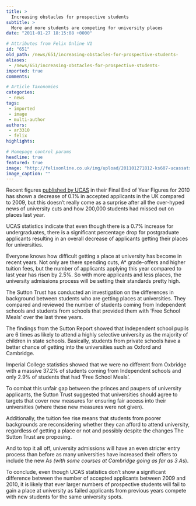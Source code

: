 ```yaml
---
title: >
  Increasing obstacles for prospective students
subtitle: >
  More and more students are competing for university places
date: "2011-01-27 18:15:08 +0000"

# Attributes from Felix Online V1
id: "651"
old_path: /news/651/increasing-obstacles-for-prospective-students-
aliases:
 - /news/651/increasing-obstacles-for-prospective-students-
imported: true
comments:

# Article Taxonomies
categories:
 - news
tags:
 - imported
 - image
 - multi-author
authors:
 - ar3310
 - felix
highlights:

# Homepage control params
headline: true
featured: true
image: "http://felixonline.co.uk/img/upload/201101271812-ks607-ucassats.jpg"
image_caption: ""
---
```


Recent figures [published by UCAS](http://www.ucas.ac.uk/about_us/media_enquiries/media_releases/2011/finalendofyearfigure2010) in their Final End of Year Figures for 2010 has shown a decrease of 0.1% in accepted applicants in the UK compared to 2009, but this doesn’t really come as a surprise after all the over-hyped news of university cuts and how 200,000 students had missed out on places last year.

UCAS statistics indicate that even though there is a 0.7% increase for undergraduates, there is a significant percentage drop for postgraduate applicants resulting in an overall decrease of applicants getting their places for universities.

Everyone knows how difficult getting a place at university has become in recent years. Not only are there spending cuts, A* grade-offers and higher tuition fees, but the number of applicants applying this year compared to last year has risen by 2.5%. So with more applicants and less places, the university admissions process will be setting their standards pretty high.

The Sutton Trust has conducted an investigation on the differences in background between students who are getting places at universities. They compared and reviewed the number of students coming from Independent schools and students from schools that provided them with ‘Free School Meals’ over the last three years.

The findings from the Sutton Report showed that Independent school pupils are 6 times as likely to attend a highly selective university as the majority of children in state schools. Basically, students from private schools have a better chance of getting into the universities such as Oxford and Cambridge.

Imperial College statistics showed that we were no different from Oxbridge with a massive 37.2% of students coming from Independent schools and only 2.9% of students that had ‘Free School Meals’.

To combat this unfair gap between the princes and paupers of university applicants, the Sutton Trust suggested that universities should agree to targets that cover new measures for ensuring fair access into their universities (where these new measures were not given).

Additionally, the tuition fee rise means that students from poorer backgrounds are reconsidering whether they can afford to attend university, regardless of getting a place or not and possibly despite the changes The Sutton Trust are proposing.

And to top it all off, university admissions will have an even stricter entry process than before as many universities have increased their offers to include the new A*s (with some courses at Cambridge going as far as 3 A*s).

To conclude, even though UCAS statistics don’t show a significant difference between the number of accepted applicants between 2009 and 2010, it is likely that ever larger numbers of prospective students will fail to gain a place at university as failed applicants from previous years compete with new students for the same university spots.
